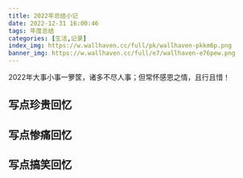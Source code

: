 ```yaml
---
title: 2022年总结小记
date: 2022-12-31 16:00:46
tags: 年度总结
categories: [生活,记录]
index_img: https://w.wallhaven.cc/full/pk/wallhaven-pkkm6p.png
banner_img: https://w.wallhaven.cc/full/e7/wallhaven-e76pew.png
---
```

2022年大事小事一箩筐，诸多不尽人事；但常怀感恩之情，且行且惜！
<!-- more -->
## 写点珍贵回忆

## 写点惨痛回忆

## 写点搞笑回忆